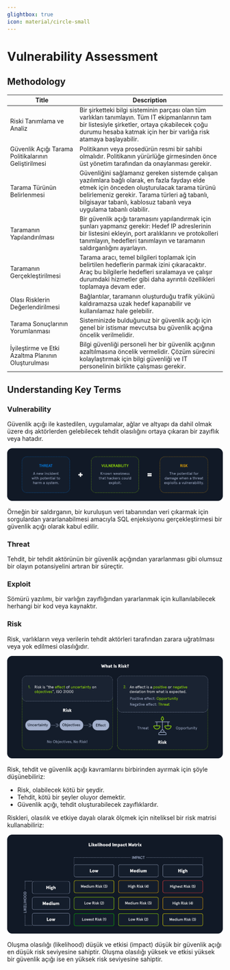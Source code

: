 ```yaml
---
glightbox: true
icon: material/circle-small
---
```


# Vulnerability Assessment

## Methodology

| Title | Description |
|---|---|
| Riski Tanımlama ve Analiz | Bir şirketteki bilgi sisteminin parçası olan tüm varlıkları tanımlayın. Tüm IT ekipmanlarının tam bir listesiyle şirketler, ortaya çıkabilecek çoğu durumu hesaba katmak için her bir varlığa risk atamaya başlayabilir. |
| Güvenlik Açığı Tarama Politikalarının Geliştirilmesi | Politikanın veya prosedürün resmi bir sahibi olmalıdır. Politikanın yürürlüğe girmesinden önce üst yönetim tarafından da onaylanması gerekir. |
| Tarama Türünün Belirlenmesi | Güvenliğini sağlamanız gereken sistemde çalışan yazılımlara bağlı olarak, en fazla faydayı elde etmek için önceden oluşturulacak tarama türünü belirlemeniz gerekir. Tarama türleri ağ tabanlı, bilgisayar tabanlı, kablosuz tabanlı veya uygulama tabanlı olabilir. |
| Taramanın Yapılandırılması | Bir güvenlik açığı taramasını yapılandırmak için şunları yapmanız gerekir: Hedef IP adreslerinin bir listesini ekleyin, port aralıklarını ve protokolleri tanımlayın, hedefleri tanımlayın ve taramanın saldırganlığını ayarlayın. |
| Taramanın Gerçekleştirilmesi | Tarama aracı, temel bilgileri toplamak için belirtilen hedeflerin parmak izini çıkaracaktır. Araç bu bilgilerle hedefleri sıralamaya ve çalışır durumdaki hizmetler gibi daha ayrıntılı özellikleri toplamaya devam eder. |
| Olası Risklerin Değerlendirilmesi | Bağlantılar, taramanın oluşturduğu trafik yükünü kaldıramazsa uzak hedef kapanabilir ve kullanılamaz hale gelebilir. |
| Tarama Sonuçlarının Yorumlanması | Sisteminizde bulduğunuz bir güvenlik açığı için genel bir istismar mevcutsa bu güvenlik açığına öncelik verilmelidir. |
| İyileştirme ve Etki Azaltma Planının Oluşturulması | Bilgi güvenliği personeli her bir güvenlik açığının azaltılmasına öncelik vermelidir. Çözüm sürecini kolaylaştırmak için bilgi güvenliği ve IT personelinin birlikte çalışması gerekir. |

## Understanding Key Terms

### Vulnerability

Güvenlik açığı ile kastedilen, uygulamalar, ağlar ve altyapı da dahil olmak üzere dış aktörlerden gelebilecek tehdit olasılığını ortaya çıkaran bir zayıflık veya hatadır.

![](../assets/images/threat-vulnerability-risk.png)

Örneğin bir saldırganın, bir kuruluşun veri tabanından veri çıkarmak için sorgulardan yararlanabilmesi amacıyla SQL enjeksiyonu gerçekleştirmesi bir güvenlik açığı olarak kabul edilir.

### Threat

Tehdit, bir tehdit aktörünün bir güvenlik açığından yararlanması gibi olumsuz bir olayın potansiyelini artıran bir süreçtir.

### Exploit

Sömürü yazılımı, bir varlığın zayıflığından yararlanmak için kullanılabilecek herhangi bir kod veya kaynaktır.

### Risk

Risk, varlıkların veya verilerin tehdit aktörleri tarafından zarara uğratılması veya yok edilmesi olasılığıdır.

![](../assets/images/what-is-risk.png)

Risk, tehdit ve güvenlik açığı kavramlarını birbirinden ayırmak için şöyle düşünebiliriz:

* Risk, olabilecek kötü bir şeydir.
* Tehdit, kötü bir şeyler oluyor demektir.
* Güvenlik açığı, tehdit oluşturabilecek zayıflıklardır.

Riskleri, olasılık ve etkiye dayalı olarak ölçmek için niteliksel bir risk matrisi kullanabiliriz:

![](../assets/images/vulnerability-assessment-diagram.png)

Oluşma olasılığı (likelihood) düşük ve etkisi (impact) düşük bir güvenlik açığı en düşük risk seviyesine sahiptir. Oluşma olasılığı yüksek ve etkisi yüksek bir güvenlik açığı ise en yüksek risk seviyesine sahiptir.
